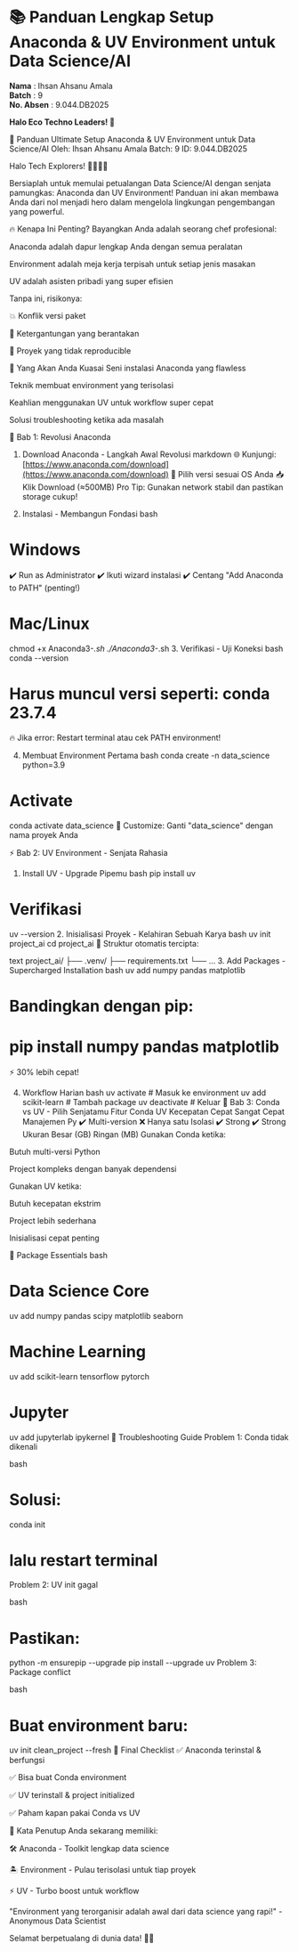 
# 📚 Panduan Lengkap Setup Anaconda & UV Environment untuk Data Science/AI

**Nama** : Ihsan Ahsanu Amala  
**Batch** : 9  
**No. Absen** : 9.044.DB2025

**Halo Eco Techno Leaders! 👋** 

🚀 Panduan Ultimate Setup Anaconda & UV Environment untuk Data Science/AI
Oleh: Ihsan Ahsanu Amala
Batch: 9
ID: 9.044.DB2025

Halo Tech Explorers! 👨‍💻👩‍💻

Bersiaplah untuk memulai petualangan Data Science/AI dengan senjata pamungkas: Anaconda dan UV Environment! Panduan ini akan membawa Anda dari nol menjadi hero dalam mengelola lingkungan pengembangan yang powerful.

🔥 Kenapa Ini Penting?
Bayangkan Anda adalah seorang chef profesional:

Anaconda adalah dapur lengkap Anda dengan semua peralatan

Environment adalah meja kerja terpisah untuk setiap jenis masakan

UV adalah asisten pribadi yang super efisien

Tanpa ini, risikonya:

💥 Konflik versi paket

🧩 Ketergantungan yang berantakan

🤯 Proyek yang tidak reproducible

🎯 Yang Akan Anda Kuasai
Seni instalasi Anaconda yang flawless

Teknik membuat environment yang terisolasi

Keahlian menggunakan UV untuk workflow super cepat

Solusi troubleshooting ketika ada masalah

🐍 Bab 1: Revolusi Anaconda
1. Download Anaconda - Langkah Awal Revolusi
markdown
🌐 Kunjungi: [https://www.anaconda.com/download](https://www.anaconda.com/download)
🔽 Pilih versi sesuai OS Anda
📥 Klik Download (≈500MB)
Pro Tip: Gunakan network stabil dan pastikan storage cukup!

2. Instalasi - Membangun Fondasi
bash
# Windows
✔️ Run as Administrator
✔️ Ikuti wizard instalasi
✔️ Centang "Add Anaconda to PATH" (penting!)

# Mac/Linux
chmod +x Anaconda3-*.sh
./Anaconda3-*.sh
3. Verifikasi - Uji Koneksi
bash
conda --version
# Harus muncul versi seperti: conda 23.7.4
🔥 Jika error: Restart terminal atau cek PATH environment!

4. Membuat Environment Pertama
bash
conda create -n data_science python=3.9
# Activate
conda activate data_science
🎨 Customize: Ganti "data_science" dengan nama proyek Anda

⚡ Bab 2: UV Environment - Senjata Rahasia
1. Install UV - Upgrade Pipemu
bash
pip install uv
# Verifikasi
uv --version
2. Inisialisasi Proyek - Kelahiran Sebuah Karya
bash
uv init project_ai
cd project_ai
📂 Struktur otomatis tercipta:

text
project_ai/
├── .venv/
├── requirements.txt
└── ...
3. Add Packages - Supercharged Installation
bash
uv add numpy pandas matplotlib
# Bandingkan dengan pip:
# pip install numpy pandas matplotlib
⚡ 30% lebih cepat!

4. Workflow Harian
bash
uv activate  # Masuk ke environment
uv add scikit-learn  # Tambah package
uv deactivate  # Keluar
🧩 Bab 3: Conda vs UV - Pilih Senjatamu
Fitur	Conda	UV
Kecepatan	Cepat	Sangat Cepat
Manajemen Py	✔️ Multi-version	❌ Hanya satu
Isolasi	✔️ Strong	✔️ Strong
Ukuran	Besar (GB)	Ringan (MB)
Gunakan Conda ketika:

Butuh multi-versi Python

Project kompleks dengan banyak dependensi

Gunakan UV ketika:

Butuh kecepatan ekstrim

Project lebih sederhana

Inisialisasi cepat penting

💼 Package Essentials
bash
# Data Science Core
uv add numpy pandas scipy matplotlib seaborn

# Machine Learning
uv add scikit-learn tensorflow pytorch

# Jupyter
uv add jupyterlab ipykernel
🚨 Troubleshooting Guide
Problem 1: Conda tidak dikenali

bash
# Solusi:
conda init
# lalu restart terminal
Problem 2: UV init gagal

bash
# Pastikan:
python -m ensurepip --upgrade
pip install --upgrade uv
Problem 3: Package conflict

bash
# Buat environment baru:
uv init clean_project --fresh
🏁 Final Checklist
✅ Anaconda terinstal & berfungsi

✅ Bisa buat Conda environment

✅ UV terinstall & project initialized

✅ Paham kapan pakai Conda vs UV

🌟 Kata Penutup
Anda sekarang memiliki:

🛠️ Anaconda - Toolkit lengkap data science

🏝️ Environment - Pulau terisolasi untuk tiap proyek

⚡ UV - Turbo boost untuk workflow

"Environment yang terorganisir adalah awal dari data science yang rapi!" - Anonymous Data Scientist

Selamat berpetualang di dunia data! 🚀🔥


